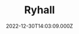 ---
date: 2022-12-30T14:03:09.000Z
title: Ryhall
latitude: 52.68200987852551
longitude: -0.47003825936083277
category: checkin
---
